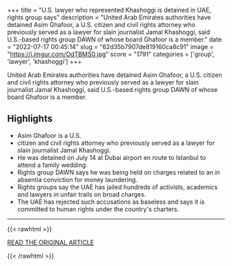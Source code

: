 +++
title = "U.S. lawyer who represented Khashoggi is detained in UAE, rights group says"
description = "United Arab Emirates authorities have detained Asim Ghafoor, a U.S. citizen and civil rights attorney who previously served as a lawyer for slain journalist Jamal Khashoggi, said U.S.-based rights group DAWN of whose board Ghafoor is a member."
date = "2022-07-17 00:45:14"
slug = "62d35b7907de819160ca8c91"
image = "https://i.imgur.com/OdTBMS0.jpg"
score = "1791"
categories = ['group', 'lawyer', 'khashoggi']
+++

United Arab Emirates authorities have detained Asim Ghafoor, a U.S. citizen and civil rights attorney who previously served as a lawyer for slain journalist Jamal Khashoggi, said U.S.-based rights group DAWN of whose board Ghafoor is a member.

## Highlights

- Asim Ghafoor is a U.S.
- citizen and civil rights attorney who previously served as a lawyer for slain journalist Jamal Khashoggi.
- He was detained on July 14 at Dubai airport en route to Istanbul to attend a family wedding.
- Rights group DAWN says he was being held on charges related to an in absentia conviction for money laundering.
- Rights groups say the UAE has jailed hundreds of activists, academics and lawyers in unfair trails on broad charges.
- The UAE has rejected such accusations as baseless and says it is committed to human rights under the country's charters.

---

{{< rawhtml >}}
  <p class="article-category">
    <a target="_blank" href="https://www.reuters.com/world/rights-group-says-uae-has-detained-us-lawyer-who-represented-khashoggi-2022-07-16/">READ THE ORIGINAL ARTICLE</a>
  </p>
{{< /rawhtml >}}
